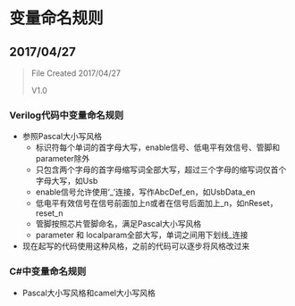 # 变量命名规则

## 2017/04/27

> File Created 2017/04/27
>
>  V1.0

### Verilog代码中变量命名规则

+ 参照Pascal大小写风格
  + 标识符每个单词的首字母大写，enable信号、低电平有效信号、管脚和parameter除外
  + 只包含两个字母的首字母缩写词全部大写，超过三个字母的缩写词仅首个字母大写，如Usb
  + enable信号允许使用‘_’连接，写作AbcDef_en，如UsbData_en
  + 低电平有效信号在信号前面加上n或者在信号后面加上_n，如nReset，reset_n
  + 管脚按照芯片管脚命名，满足Pascal大小写风格
  + parameter 和 localparam全部大写，单词之间用下划线_连接
+ 现在起写的代码使用这种风格，之前的代码可以逐步将风格改过来

### C#中变量命名规则

+ Pascal大小写风格和camel大小写风格